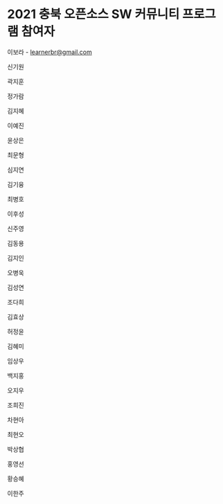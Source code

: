 # 2021 충북 오픈소스 SW 커뮤니티 프로그램 참여자

이보라 - learnerbr@gmail.com

신기원

곽지훈

정가람

김지혜

이예진

윤상은

최문형

심지연

김기융

최병호

이후성

신주영

김동용

김지인

오병욱

김성연

조다희

김효상

허정윤

김혜미

임상우

백지홍

오지우

조희진

차현아

최현오

박상협

홍영선

황승혜

이한주
